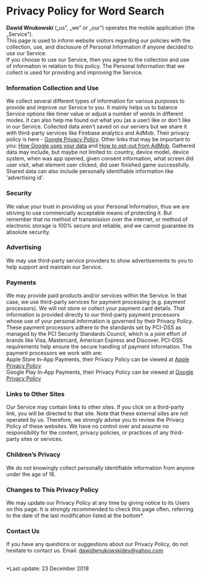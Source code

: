 # Privacy Policy for Word Search

<b>Dawid Wnukowski</b> („us”, „we” or „our”) operates the mobile application (the „Service”).
<br>This page is used to inform website visitors regarding our policies with the collection, use, and disclosure of Personal Information if anyone decided to use our Service.
<br>If you choose to use our Service, then you agree to the collection and use of information in relation to this policy. The Personal Information that we collect is used for providing and improving the Service.

### Information Collection and Use
We collect several different types of information for various purposes to provide and improve our Service to you. It mainly helps us to balance Service options like timer value or adjust a number of words in different modes. It can also help me found out what you (as a user) like or don't like in our Service.
Collected data aren't saved on our servers but we share it with third-party services like Firebase analytics and AdMob. Their privacy policy is here - [Google Privacy Policy](https://policies.google.com/privacy). Other links that may be important to you: [How Google uses your data](https://policies.google.com/technologies/partner-sites) and [How to opt-out from AdMob](https://support.google.com/ads/answer/2662922).
Gathered data may include, but maybe not limited to: country, device model, device system, when was app opened, given consent information, what screen did user visit, what element user clicked, did user finished game successfully. Shared data can also include personally identifiable information like 'advertising id'.

### Security
We value your trust in providing us your Personal Information, thus we are striving to use commercially acceptable means of protecting it. But remember that no method of transmission over the internet, or method of electronic storage is 100% secure and reliable, and we cannot guarantee its absolute security.

### Advertising
We may use third-party service providers to show advertisements to you to help support and maintain our Service.

### Payments
We may provide paid products and/or services within the Service. In that case, we use third-party services for payment processing (e.g. payment processors).
We will not store or collect your payment card details. That information is provided directly to our third-party payment processors whose use of your personal information is governed by their Privacy Policy. These payment processors adhere to the standards set by PCI-DSS as managed by the PCI Security Standards Council, which is a joint effort of brands like Visa, Mastercard, American Express and Discover. PCI-DSS requirements help ensure the secure handling of payment information.
The payment processors we work with are:
<br>Apple Store In-App Payments, their Privacy Policy can be viewed at [Apple Privacy Policy](https://www.apple.com/legal/privacy/en-ww)
<br>Google Play In-App Payments, their Privacy Policy can be viewed at 
[Google Privacy Policy](https://policies.google.com/privacy)

### Links to Other Sites
Our Service may contain links to other sites. If you click on a third-party link, you will be directed to that site. Note that these external sites are not operated by us. Therefore, we strongly advise you to review the Privacy Policy of these websites. We have no control over and assume no responsibility for the content, privacy policies, or practices of any third-party sites or services.

### Children’s Privacy
We do not knowingly collect personally identifiable information from anyone under the age of 16.

### Changes to This Privacy Policy
We may update our Privacy Policy at any time by giving notice to its Users on this page. It is strongly recommended to check this page often, referring to the date of the last modification listed at the bottom*. 

### Contact Us
If you have any questions or suggestions about our Privacy Policy, do not hesitate to contact us.
Email: <dawidwnukowskidev@yahoo.com>

<br>
*Last update: 23 December 2018

